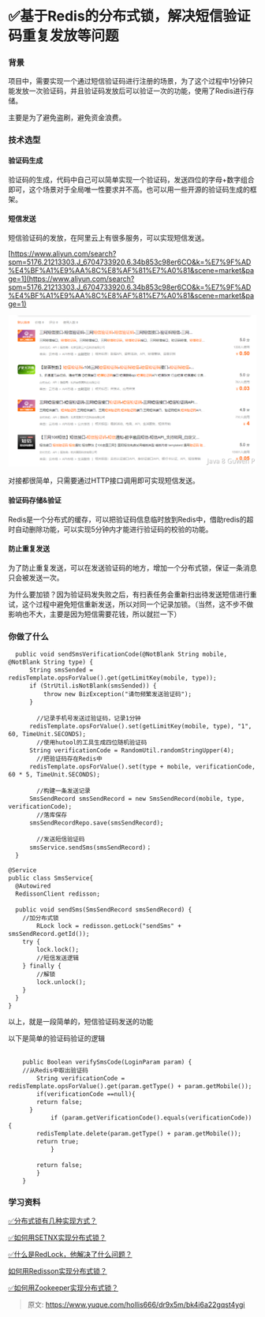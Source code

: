 # ✅基于Redis的分布式锁，解决短信验证码重复发放等问题


### 背景

项目中，需要实现一个通过短信验证码进行注册的场景，为了这个过程中1分钟只能发放一次验证码，并且验证码发放后可以验证一次的功能，使用了Redis进行存储。

主要是为了避免盗刷，避免资金浪费。


### 技术选型


#### 验证码生成

验证码的生成，代码中自己可以简单实现一个验证码，发送四位的字母+数字组合即可，这个场景对于全局唯一性要求并不高。也可以用一些开源的验证码生成的框架。


#### 短信发送
短信验证码的发放，在阿里云上有很多服务，可以实现短信发送。

[https://www.aliyun.com/search?spm=5176.21213303.J_6704733920.6.34b853c98er6CO&k=%E7%9F%AD%E4%BF%A1%E9%AA%8C%E8%AF%81%E7%A0%81&scene=market&page=1](https://www.aliyun.com/search?spm=5176.21213303.J_6704733920.6.34b853c98er6CO&k=%E7%9F%AD%E4%BF%A1%E9%AA%8C%E8%AF%81%E7%A0%81&scene=market&page=1)


![image.png](./img/Ex_mBlUcFsObLg_9/1693112003377-d243f86d-fc21-4b34-a498-f5de2164bead-608034.png)

对接都很简单，只需要通过HTTP接口调用即可实现短信发送。


#### 验证码存储&验证

Redis是一个分布式的缓存，可以把验证码信息临时放到Redis中，借助redis的超时自动删除功能，可以实现5分钟内才能进行验证码的校验的功能。



#### 防止重复发送

为了防止重复发送，可以在发送验证码的地方，增加一个分布式锁，保证一条消息只会被发送一次。

为什么要加锁？因为验证码发失败之后，有扫表任务会重新扫出待发送短信进行重试，这个过程中避免短信重新发送，所以对同一个记录加锁。（当然，这不步不做影响也不大，主要是因为短信需要花钱，所以就拦一下）


### 你做了什么

```
  public void sendSmsVerificationCode(@NotBlank String mobile, @NotBlank String type) {
      String smsSended = redisTemplate.opsForValue().get(getLimitKey(mobile, type));
      if (StrUtil.isNotBlank(smsSended)) {
          throw new BizException("请勿频繁发送验证码");
      }

    	//记录手机号发送过验证码，记录1分钟
      redisTemplate.opsForValue().set(getLimitKey(mobile, type), "1", 60, TimeUnit.SECONDS);
    	//使用hutool的工具生成四位随机验证码
      String verificationCode = RandomUtil.randomStringUpper(4);
    	//把验证码存在Redis中
      redisTemplate.opsForValue().set(type + mobile, verificationCode, 60 * 5, TimeUnit.SECONDS);

    	//构建一条发送记录
      SmsSendRecord smsSendRecord = new SmsSendRecord(mobile, type, verificationCode);
    	//落库保存
      smsSendRecordRepo.save(smsSendRecord);

    	//发送短信验证码
      smsService.sendSms(smsSendRecord)；
  }
```

```
@Service
public class SmsService{
  @Autowired
  RedissonClient redisson;
  
  public void sendSms(SmsSendRecord smsSendRecord) {
  	//加分布式锁
		RLock lock = redisson.getLock("sendSms" + smsSendRecord.getId());
    try {
        lock.lock();
        //短信发送逻辑
    } finally {
      	//解锁
        lock.unlock();
    }
  }
}

```

以上，就是一段简单的，短信验证码发送的功能

以下是简单的验证码验证的逻辑
```

	public Boolean verifySmsCode(LoginParam param) {
  	//从Redis中取出验证码
		String verificationCode = redisTemplate.opsForValue().get(param.getType() + param.getMobile());
    	if(verificationCode ==null){
      	return false;
      }
			if (param.getVerificationCode().equals(verificationCode)) {
      	redisTemplate.delete(param.getType() + param.getMobile());
      	return true;
			}

    	return false;
		}
	}
```


### 学习资料


[✅分布式锁有几种实现方式？](https://www.yuque.com/hollis666/dr9x5m/fvnr41?view=doc_embed&inner=CJQP3)

[✅如何用SETNX实现分布式锁？](https://www.yuque.com/hollis666/dr9x5m/feovxr7gr8ois5yt?view=doc_embed)

[✅什么是RedLock，他解决了什么问题？](https://www.yuque.com/hollis666/dr9x5m/lxzg0ubs2xpvenxw?view=doc_embed)

[如何用Redisson实现分布式锁？](https://www.yuque.com/hollis666/dr9x5m/gdsvngueclva39ve?view=doc_embed)

[✅如何用Zookeeper实现分布式锁？](https://www.yuque.com/hollis666/dr9x5m/bdxuqt775i5zo9kz?view=doc_embed)



> 原文: <https://www.yuque.com/hollis666/dr9x5m/bk4i6a22gqst4ygi>